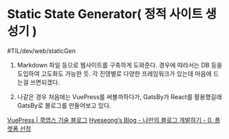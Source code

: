 # Static State Generator( 정적 사이트 생성기 ) 
#TIL/dev/web/staticGen

1. Markdown 파일 등으로 웹사이트를 구축하게 도와준다. 경우에 따라서는 DB 등을 도입하여 고도화도 가능한 듯. 각 진영별로 다양한 프레임워크가 있는데 마음에 드는걸 쓰면되겠다. 

2. 나같은 경우 처음에는 VuePress를 써볼까하다가, GatsBy가 React를 활용했길래 GatsBy로 블로그를 만들어보고 있다. 

 [VuePress | 쿡앱스 기술 블로그](https://blog.cookapps.io/guide/vuepress/#%EC%84%A4%EC%B9%98%EB%B0%A9%EB%B2%95) 
 [Hyeseong’s Blog - 나만의 블로그 개발하기 - 0. 플랫폼 선정](https://blog.cometkim.kr/posts/%EB%82%98%EB%A7%8C%EC%9D%98-%EB%B8%94%EB%A1%9C%EA%B7%B8-%EA%B0%9C%EB%B0%9C%ED%95%98%EA%B8%B0/0-%ED%94%8C%EB%9E%AB%ED%8F%BC-%EC%84%A0%EC%A0%95/) 

